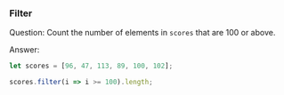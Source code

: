 
### Filter


Question: Count the number of elements in `scores` that are 100 or above.


Answer: 

```javascript
let scores = [96, 47, 113, 89, 100, 102];

scores.filter(i => i >= 100).length;
```